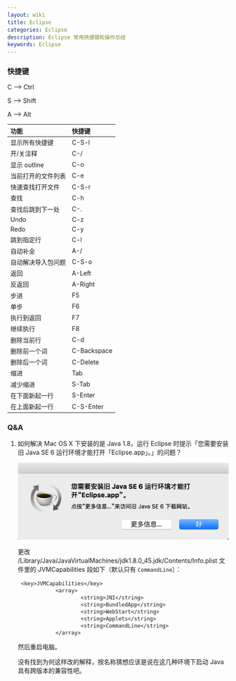 ```yaml
---
layout: wiki
title: Eclipse
categories: Eclipse
description: Eclipse 常用快捷键和操作总结
keywords: Eclipse
---
```


### 快捷键

C --> Ctrl

S --> Shift

A --> Alt

| 功能               | 快捷键      |
|:-------------------|:------------|
| 显示所有快捷键     | C-S-l       |
| 开/关注释          | C-/         |
| 显示 outline       | C-o         |
| 当前打开的文件列表 | C-e         |
| 快速查找打开文件   | C-S-r       |
| 查找               | C-h         |
| 查找后跳到下一处   | C-.         |
| Undo               | C-z         |
| Redo               | C-y         |
| 跳到指定行         | C-l         |
| 自动补全           | A-/         |
| 自动解决导入包问题 | C-S-o       |
| 返回               | A-Left      |
| 反返回             | A-Right     |
| 步进               | F5          |
| 单步               | F6          |
| 执行到返回         | F7          |
| 继续执行           | F8          |
| 删除当前行         | C-d         |
| 删除前一个词       | C-Backspace |
| 删除后一个词       | C-Delete    |
| 缩进               | Tab         |
| 减少缩进           | S-Tab       |
| 在下面新起一行     | S-Enter     |
| 在上面新起一行     | C-S-Enter   |

### Q&A

1. 如何解决 Mac OS X 下安装的是 Java 1.8，运行 Eclipse 时提示「您需要安装旧 Java SE 6 运行环境才能打开「Eclipse.app」。」的问题？

   ![](/back_up_images/wiki/eclipse-need-java6.png)

   更改 /Library/Java/JavaVirtualMachines/jdk1.8.0_45.jdk/Contents/Info.plist 文件里的 JVMCapabilities 段如下（默认只有 `CommandLine`）：

   ```
    <key>JVMCapabilities</key>
               <array>
                       <string>JNI</string>
                       <string>BundledApp</string>
                       <string>WebStart</string>
                       <string>Applets</string>
                       <string>CommandLine</string>
               </array>
   ```

   然后重启电脑。

   没有找到为何这样改的解释，按名称猜想应该是说在这几种环境下启动 Java 具有跨版本的兼容性吧。
